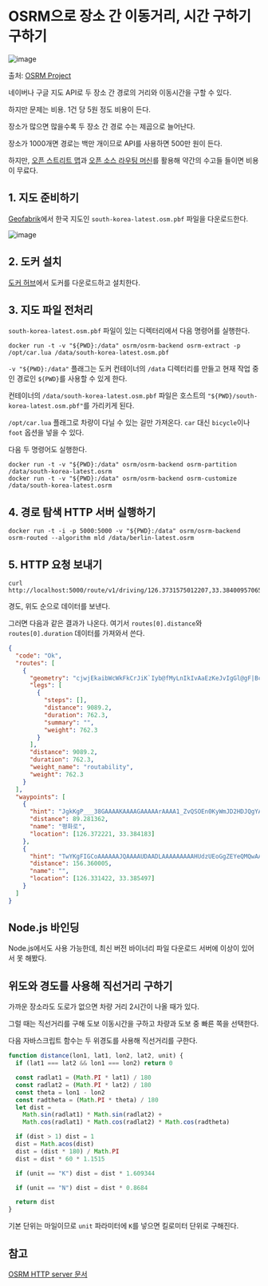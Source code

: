 # OSRM으로 장소 간 이동거리, 시간 구하기 구하기

![image](https://user-images.githubusercontent.com/22253556/95537287-4525b200-0a28-11eb-8a30-bd585157dfaa.png)

출처: [OSRM Project](http://map.project-osrm.org/?z=11&center=33.385586%2C126.654167&loc=33.331102%2C126.216431&loc=33.499033%2C126.538467&hl=en&alt=0&srv=1)

네이버나 구글 지도 API로 두 장소 간 경로의 거리와 이동시간을 구할 수 있다.

하지만 문제는 비용. 1건 당 5원 정도 비용이 든다.

장소가 많으면 많을수록 두 장소 간 경로 수는 제곱으로 늘어난다.

장소가 1000개면 경로는 백만 개이므로 API를 사용하면 500만 원이 든다.

하지만, [오픈 스트리트 맵](https://www.openstreetmap.org/)과 [오픈 소스 라우팅 머신](https://github.com/Project-OSRM/osrm-backend/)를 활용해 약간의 수고들 들이면 비용이 무료다.

## 1. 지도 준비하기

[Geofabrik](http://download.geofabrik.de/asia/south-korea.html)에서 한국 지도인 `south-korea-latest.osm.pbf` 파일을 다운로드한다.

![image](https://user-images.githubusercontent.com/22253556/95537144-e6603880-0a27-11eb-93f1-5c160bf41ced.png)

## 2. 도커 설치

[도커 허브](https://hub.docker.com/editions/community/docker-ce-desktop-windows/)에서 도커를 다운로드하고 설치한다.

## 3. 지도 파일 전처리

`south-korea-latest.osm.pbf` 파일이 있는 디렉터리에서 다음 명령어를 실행한다.

```
docker run -t -v "${PWD}:/data" osrm/osrm-backend osrm-extract -p /opt/car.lua /data/south-korea-latest.osm.pbf
```

`-v "${PWD}:/data"` 플래그는 도커 컨테이너의 `/data` 디렉터리를 만들고 현재 작업 중인 경로인 `${PWD}`를 사용할 수 있게 한다.

컨테이너의 `/data/south-korea-latest.osm.pbf` 파일은 호스트의 `"${PWD}/south-korea-latest.osm.pbf"`를 가리키게 된다.

`/opt/car.lua` 플래그로 차량이 다닐 수 있는 길만 가져온다. `car` 대신 `bicycle`이나 `foot` 옵션을 넣을 수 있다.

다음 두 명령어도 실행한다.

```
docker run -t -v "${PWD}:/data" osrm/osrm-backend osrm-partition /data/south-korea-latest.osrm
docker run -t -v "${PWD}:/data" osrm/osrm-backend osrm-customize /data/south-korea-latest.osrm
```

## 4. 경로 탐색 HTTP 서버 실행하기

```
docker run -t -i -p 5000:5000 -v "${PWD}:/data" osrm/osrm-backend osrm-routed --algorithm mld /data/berlin-latest.osrm
```

## 5. HTTP 요청 보내기

```
curl http://localhost:5000/route/v1/driving/126.3731575012207,33.38400957065941;126.33230209350586,33.384296245188274
```

경도, 위도 순으로 데이터를 보낸다.

그러면 다음과 같은 결과가 나온다. 여기서 `routes[0].distance`와 `routes[0].duration` 데이터를 가져와서 쓴다.

```json
{
  "code": "Ok",
  "routes": [
    {
      "geometry": "cjwjEkaibWcWkFkCrJiK`Iyb@fMyLnIkIvAaEzKeJvIgGl@gF|BcVr[sGzNiEnEi@nHgK`LkBjWoJ~FjIhIrGjDf[vIhMrFdv@xo@~PzKrMjFfItBlCmQbOmLzBeAvFnD",
      "legs": [
        {
          "steps": [],
          "distance": 9089.2,
          "duration": 762.3,
          "summary": "",
          "weight": 762.3
        }
      ],
      "distance": 9089.2,
      "duration": 762.3,
      "weight_name": "routability",
      "weight": 762.3
    }
  ],
  "waypoints": [
    {
      "hint": "JgkKgP___38GAAAAKAAAAGAAAAArAAAA1_ZvQSOEn0KyWmJD2HDJQgYAAAAoAAAAYAAAACsAAAByBAAAfUmIB_dm_QEmTYgHSmb9AQEAzwDpqsV4",
      "distance": 89.281362,
      "name": "평화로",
      "location": [126.372221, 33.384183]
    },
    {
      "hint": "TwYKgFIGCoAAAAAAJQAAAAUDAADLAAAAAAAAAHUdzUEoGgZEYeQMQwAAAAAlAAAABQMAAMsAAAByBAAAHqqHBxls_QGOrYcHaGf9ASEAjwPpqsV4",
      "distance": 156.360005,
      "name": "",
      "location": [126.331422, 33.385497]
    }
  ]
}
```

## Node.js 바인딩

Node.js에서도 사용 가능한데, 최신 버전 바이너리 파일 다운로드 서버에 이상이 있어서 못 해봤다.

## 위도와 경도를 사용해 직선거리 구하기

가까운 장소라도 도로가 없으면 차량 거리 2시간이 나올 때가 있다.

그럴 때는 직선거리를 구해 도보 이동시간을 구하고 차량과 도보 중 빠른 쪽을 선택한다.

다음 자바스크립트 함수는 두 위경도를 사용해 직선거리를 구한다.

```js
function distance(lon1, lat1, lon2, lat2, unit) {
  if (lat1 === lat2 && lon1 === lon2) return 0

  const radlat1 = (Math.PI * lat1) / 180
  const radlat2 = (Math.PI * lat2) / 180
  const theta = lon1 - lon2
  const radtheta = (Math.PI * theta) / 180
  let dist =
    Math.sin(radlat1) * Math.sin(radlat2) +
    Math.cos(radlat1) * Math.cos(radlat2) * Math.cos(radtheta)

  if (dist > 1) dist = 1
  dist = Math.acos(dist)
  dist = (dist * 180) / Math.PI
  dist = dist * 60 * 1.1515

  if (unit == "K") dist = dist * 1.609344

  if (unit == "N") dist = dist * 0.8684

  return dist
}
```

기본 단위는 마일이므로 `unit` 파라미터에 `K`를 넣으면 킬로미터 단위로 구해진다.

## 참고

[OSRM HTTP server 문서](https://github.com/Project-OSRM/osrm-backend/blob/master/docs/http.md)
